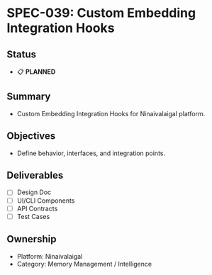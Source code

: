# SPEC-039: Custom Embedding Integration Hooks

## Status
- 📋 **PLANNED**

## Summary
- Custom Embedding Integration Hooks for Ninaivalaigal platform.

## Objectives
- Define behavior, interfaces, and integration points.

## Deliverables
- [ ] Design Doc
- [ ] UI/CLI Components
- [ ] API Contracts
- [ ] Test Cases

## Ownership
- Platform: Ninaivalaigal
- Category: Memory Management / Intelligence
